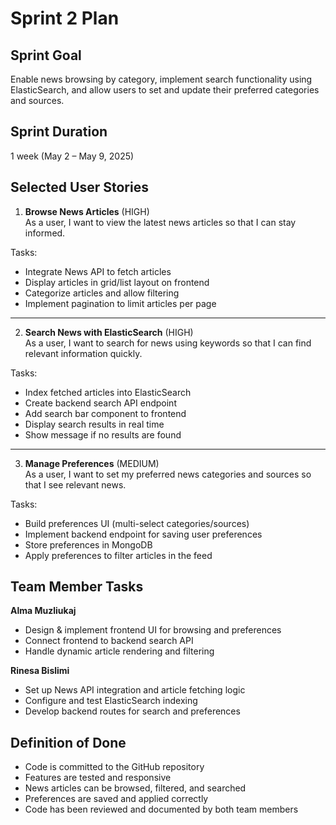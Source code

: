 # Sprint 2 Plan 

## Sprint Goal
Enable news browsing by category, implement search functionality using ElasticSearch, and allow users to set and update their preferred categories and sources.

## Sprint Duration
1 week (May 2 – May 9, 2025)

## Selected User Stories

1. **Browse News Articles** (HIGH)  
As a user, I want to view the latest news articles so that I can stay informed.

Tasks:
- Integrate News API to fetch articles  
- Display articles in grid/list layout on frontend  
- Categorize articles and allow filtering  
- Implement pagination to limit articles per page  

---

2. **Search News with ElasticSearch** (HIGH)  
As a user, I want to search for news using keywords so that I can find relevant information quickly.

Tasks:
- Index fetched articles into ElasticSearch  
- Create backend search API endpoint  
- Add search bar component to frontend  
- Display search results in real time  
- Show message if no results are found  

---

3. **Manage Preferences** (MEDIUM)  
As a user, I want to set my preferred news categories and sources so that I see relevant news.

Tasks:
- Build preferences UI (multi-select categories/sources)  
- Implement backend endpoint for saving user preferences  
- Store preferences in MongoDB  
- Apply preferences to filter articles in the feed  


## Team Member Tasks

**Alma Muzliukaj**  
  - Design & implement frontend UI for browsing and preferences  
  - Connect frontend to backend search API  
  - Handle dynamic article rendering and filtering  

**Rinesa Bislimi**  
  - Set up News API integration and article fetching logic  
  - Configure and test ElasticSearch indexing  
  - Develop backend routes for search and preferences  


## Definition of Done

- Code is committed to the GitHub repository  
- Features are tested and responsive  
- News articles can be browsed, filtered, and searched  
- Preferences are saved and applied correctly  
- Code has been reviewed and documented by both team members  

